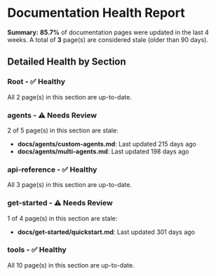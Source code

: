 # Documentation Health Report

**Summary:** **85.7%** of documentation pages were updated in the last 4 weeks. A total of **3** page(s) are considered stale (older than 90 days).

## Detailed Health by Section

### Root - ✅ Healthy
All 2 page(s) in this section are up-to-date.

### agents - ⚠️ Needs Review
2 of 5 page(s) in this section are stale:

- **docs/agents/custom-agents.md**: Last updated 215 days ago
- **docs/agents/multi-agents.md**: Last updated 198 days ago

### api-reference - ✅ Healthy
All 3 page(s) in this section are up-to-date.

### get-started - ⚠️ Needs Review
1 of 4 page(s) in this section are stale:

- **docs/get-started/quickstart.md**: Last updated 301 days ago

### tools - ✅ Healthy
All 10 page(s) in this section are up-to-date.